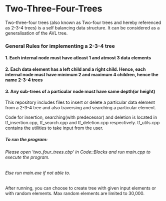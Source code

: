# Two-Three-Four-Trees

Two-three-four trees (also known as Two-four trees and hereby referenced as 2-3-4 trees) is a self balancing data structure. It can be considered as a generalisation of the AVL tree.

### General Rules for implementing a 2-3-4 tree

#### 1. Each internal node must have atleast 1 and atmost 3 data elements

#### 2. Each data element has a left child and a right child. Hence, each internal node must have minimum 2 and maximum 4 children, hence the name 2-3-4 trees

#### 3. Any sub-trees of a particular node must have same depth(or height)

This repository includes files to insert or delete a particular data element from a 2-3-4 tree and also traversing and searching a particular element.

Code for insertion, searching(with predecessor) and deletion is located in tf_insertion.cpp, tf_search.cpp and tf_deletion.cpp respectively.
tf_utils.cpp contains the utilities to take input from the user.

##### To run the program:

###### Please open 'two_four_trees.cbp' in Code::Blocks and run main.cpp to execute the program.

###### Else run main.exe if not able to.

After running, you can choose to create tree with given input elements or with random elements. Max random elements are limited to 30,000.
